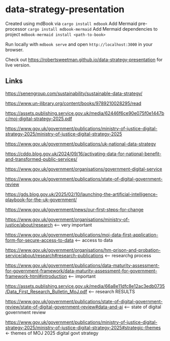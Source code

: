 # data-strategy-presentation

Created using mdBook via `cargo install mdbook`
Add Mermaid pre-processor `cargo install mdbook-mermaid`
Add Mermaid dependencies to project `mdbook-mermaid install <path-to-book>`

Run locally with `mdbook serve` and open `http://localhost:3000` in your browser.

Check out https://robertsweetman.github.io/data-strategy-presentation for live version.

## Links

https://senengroup.com/sustainability/sustainable-data-strategy/

https://www.un-ilibrary.org/content/books/9789210028295/read

https://assets.publishing.service.gov.uk/media/62446f6ce90e075f0e1447bc/moj-digital-strategy-2025.pdf

https://www.gov.uk/government/publications/ministry-of-justice-digital-strategy-2025/ministry-of-justice-digital-strategy-2025

https://www.gov.uk/government/publications/uk-national-data-strategy

https://cddo.blog.gov.uk/2024/09/16/activating-data-for-national-benefit-and-transformed-public-services/

https://www.gov.uk/government/organisations/government-digital-service

https://www.gov.uk/government/publications/state-of-digital-government-review

https://gds.blog.gov.uk/2025/02/10/launching-the-artificial-intelligence-playbook-for-the-uk-government/

https://www.gov.uk/government/news/our-first-steps-for-change

https://www.gov.uk/government/organisations/ministry-of-justice/about/research <-- very important

https://www.gov.uk/government/publications/moj-data-first-application-form-for-secure-access-to-data <-- access to data

https://www.gov.uk/government/organisations/hm-prison-and-probation-service/about/research#research-publications <-- researchg process

https://www.gov.uk/government/publications/data-maturity-assessment-for-government-framework/data-maturity-assessment-for-government-framework-html#introduction <-- important

https://assets.publishing.service.gov.uk/media/66a8e11dfc8e12ac3edb0735/Data_First_Research_Bulletin_MoJ.pdf <-- research RESULTS

https://www.gov.uk/government/publications/state-of-digital-government-review/state-of-digital-government-review#data-and-ai <-- state of digital government review

https://www.gov.uk/government/publications/ministry-of-justice-digital-strategy-2025/ministry-of-justice-digital-strategy-2025#strategic-themes <- themes of MOJ 2025 digital govt strategy
